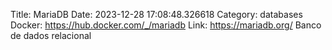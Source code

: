 Title: MariaDB
Date: 2023-12-28 17:08:48.326618
Category: databases
Docker: https://hub.docker.com/_/mariadb
Link: https://mariadb.org/
Banco de dados relacional
